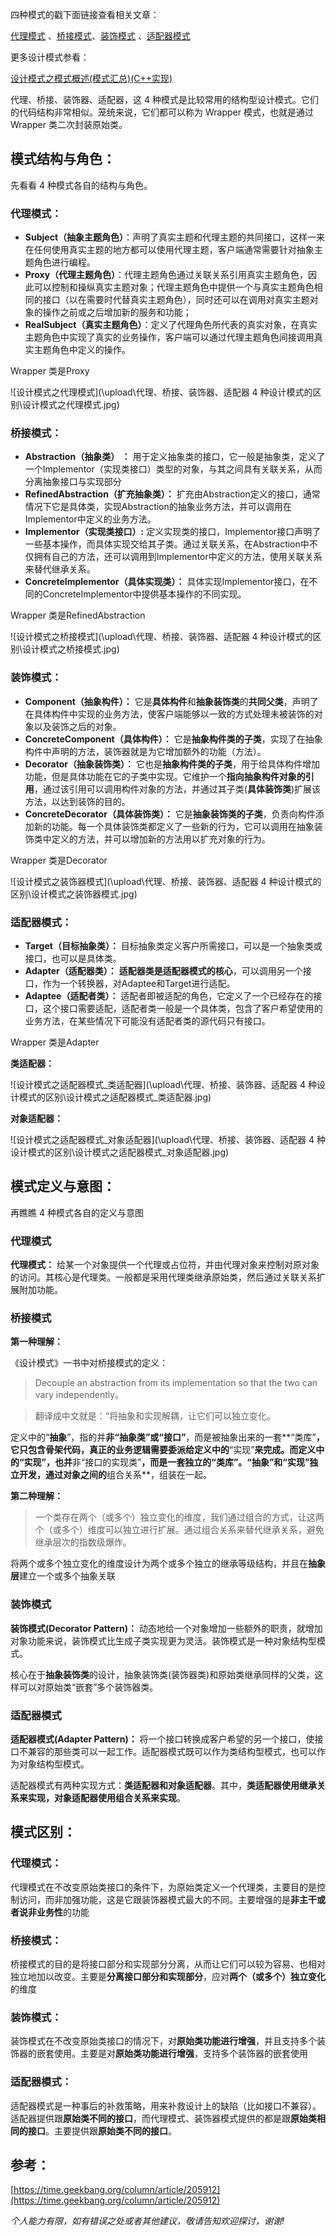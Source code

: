 四种模式的戳下面链接查看相关文章：

[代理模式](https://blog.csdn.net/leacock1991/article/details/112156920) 、[桥接模式](https://blog.csdn.net/leacock1991/article/details/111998683)、[装饰模式](https://blog.csdn.net/leacock1991/article/details/112056643) 、[适配器模式](https://blog.csdn.net/leacock1991/article/details/111938387)

更多设计模式参看：

[设计模式之模式概述(模式汇总)(C++实现)](https://blog.csdn.net/leacock1991/article/details/111713017)

代理、桥接、装饰器、适配器，这 4 种模式是比较常用的结构型设计模式。它们的代码结构非常相似。笼统来说，它们都可以称为 Wrapper 模式，也就是通过 Wrapper 类二次封装原始类。

## 模式结构与角色：

先看看 4 种模式各自的结构与角色。

### 代理模式：

- **Subject（抽象主题角色）**：声明了真实主题和代理主题的共同接口，这样一来在任何使用真实主题的地方都可以使用代理主题，客户端通常需要针对抽象主题角色进行编程。
- **Proxy（代理主题角色）**：代理主题角色通过关联关系引用真实主题角色，因此可以控制和操纵真实主题对象；代理主题角色中提供一个与真实主题角色相同的接口（以在需要时代替真实主题角色），同时还可以在调用对真实主题对象的操作之前或之后增加新的服务和功能；
- **RealSubject（真实主题角色）**：定义了代理角色所代表的真实对象，在真实主题角色中实现了真实的业务操作，客户端可以通过代理主题角色间接调用真实主题角色中定义的操作。

Wrapper 类是Proxy

![设计模式之代理模式](\upload\代理、桥接、装饰器、适配器 4 种设计模式的区别\设计模式之代理模式.jpg)

### 桥接模式：

- **Abstraction（抽象类） ：** 用于定义抽象类的接口，它一般是抽象类，定义了一个Implementor（实现类接口）类型的对象，与其之间具有关联关系，从而分离抽象接口与实现部分
- **RefinedAbstraction（扩充抽象类）：** 扩充由Abstraction定义的接口，通常情况下它是具体类，实现Abstraction的抽象业务方法，并可以调用在Implementor中定义的业务方法。
- **Implementor（实现类接口）:** 定义实现类的接口，Implementor接口声明了一些基本操作，而具体实现交给其子类。通过关联关系，在Abstraction中不仅拥有自己的方法，还可以调用到Implementor中定义的方法，使用关联关系来替代继承关系。
- **ConcreteImplementor（具体实现类）：** 具体实现Implementor接口，在不同的ConcreteImplementor中提供基本操作的不同实现。

Wrapper 类是RefinedAbstraction

![设计模式之桥接模式](\upload\代理、桥接、装饰器、适配器 4 种设计模式的区别\设计模式之桥接模式.jpg)



### 装饰模式：

- **Component（抽象构件）：** 它是**具体构件**和**抽象装饰类**的**共同父类**，声明了在具体构件中实现的业务方法，使客户端能够以一致的方式处理未被装饰的对象以及装饰之后的对象。
- **ConcreteComponent（具体构件）：** 它是**抽象构件类的子类**，实现了在抽象构件中声明的方法，装饰器就是为它增加额外的功能（方法）。
- **Decorator（抽象装饰类）：** 它也是**抽象构件类的子类**，用于给具体构件增加功能，但是具体功能在它的子类中实现。它维护一个**指向抽象构件对象的引用**，通过该引用可以调用构件对象的方法，并通过其子类(**具体装饰类**)扩展该方法，以达到装饰的目的。
- **ConcreteDecorator（具体装饰类）：** 它是**抽象装饰类的子类**，负责向构件添加新的功能。每一个具体装饰类都定义了一些新的行为，它可以调用在抽象装饰类中定义的方法，并可以增加新的方法用以扩充对象的行为。

Wrapper 类是Decorator

![设计模式之装饰器模式](\upload\代理、桥接、装饰器、适配器 4 种设计模式的区别\设计模式之装饰器模式.jpg)



### 适配器模式：

- **Target（目标抽象类）：** 目标抽象类定义客户所需接口，可以是一个抽象类或接口，也可以是具体类。
- **Adapter（适配器类）：** **适配器类是适配器模式的核心**，可以调用另一个接口，作为一个转换器，对Adaptee和Target进行适配。
- **Adaptee（适配者类）：** 适配者即被适配的角色，它定义了一个已经存在的接口，这个接口需要适配，适配者类一般是一个具体类，包含了客户希望使用的业务方法，在某些情况下可能没有适配者类的源代码只有接口。

Wrapper 类是Adapter

**类适配器：**

![设计模式之适配器模式_类适配器](\upload\代理、桥接、装饰器、适配器 4 种设计模式的区别\设计模式之适配器模式_类适配器.jpg)



**对象适配器：**

![设计模式之适配器模式_对象适配器](\upload\代理、桥接、装饰器、适配器 4 种设计模式的区别\设计模式之适配器模式_对象适配器.jpg)

## 模式定义与意图：

再瞧瞧 4 种模式各自的定义与意图

### 代理模式

**代理模式：** 给某一个对象提供一个代理或占位符，并由代理对象来控制对原对象的访问。其核心是代理类。一般都是采用代理类继承原始类，然后通过关联关系扩展附加功能。

### 桥接模式

**第一种理解：**

《设计模式》一书中对桥接模式的定义：

> Decouple an abstraction from its implementation so that the two can vary independently。

> 翻译成中文就是：“将抽象和实现解耦，让它们可以独立变化。

定义中的“**抽象**”，指的并**非“抽象类”或“接口”**，而是被抽象出来的一套**“类库”**，它只包含骨架代码，真正的业务逻辑需要委派给定义中的**“实现”**来完成。而定义中的“实现”，也并**非“接口的实现类”**，而是一套独立的“类库”。“抽象”和“实现”独立开发，通过对象之间的**组合关系**，组装在一起。

**第二种理解：**

>一个类存在两个（或多个）独立变化的维度，我们通过组合的方式，让这两个（或多个）维度可以独立进行扩展。通过组合关系来替代继承关系，避免继承层次的指数级爆炸。

将两个或多个独立变化的维度设计为两个或多个独立的继承等级结构，并且在**抽象层**建立一个或多个抽象关联

### 装饰模式

**装饰模式(Decorator Pattern)：** 动态地给一个对象增加一些额外的职责，就增加对象功能来说，装饰模式比生成子类实现更为灵活。装饰模式是一种对象结构型模式。

核心在于**抽象装饰类**的设计，抽象装饰类(装饰器类)和原始类继承同样的父类，这样可以对原始类“嵌套”多个装饰器类。

### 适配器模式

**适配器模式(Adapter Pattern)：** 将一个接口转换成客户希望的另一个接口，使接口不兼容的那些类可以一起工作。适配器模式既可以作为类结构型模式，也可以作为对象结构型模式。

适配器模式有两种实现方式：**类适配器和对象适配器**。其中，**类适配器使用继承关系来实现，对象适配器使用组合关系来实现**。



## 模式区别：



### 代理模式：

代理模式在不改变原始类接口的条件下，为原始类定义一个代理类，主要目的是控制访问，而非加强功能，这是它跟装饰器模式最大的不同。主要增强的是**非主干或者说非业务性**的功能



### 桥接模式：

桥接模式的目的是将接口部分和实现部分分离，从而让它们可以较为容易、也相对独立地加以改变。主要是**分离接口部分和实现部分**，应对**两个（或多个）独立变化**的维度



### 装饰模式：

装饰模式在不改变原始类接口的情况下，对**原始类功能进行增强**，并且支持多个装饰器的嵌套使用。主要是对**原始类功能进行增强**，支持多个装饰器的嵌套使用

### 适配器模式：

适配器模式是一种事后的补救策略，用来补救设计上的缺陷（比如接口不兼容）。适配器提供跟**原始类不同的接口**，而代理模式、装饰器模式提供的都是跟**原始类相同的接口**。主要提供跟**原始类不同的接口**。



## 参考：

[https://time.geekbang.org/column/article/205912](https://time.geekbang.org/column/article/205912)



*个人能力有限，如有错误之处或者其他建议，敬请告知欢迎探讨，谢谢!*



